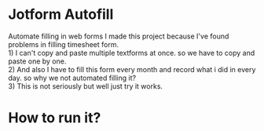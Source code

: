 # Jotform Autofill
Automate filling in web forms
    I made this project because I've found problems in filling timesheet form.</br>
    1) I can't copy and paste multiple textforms at once. so we have to copy and paste one by one.</br>
    2) And also I have to fill this form every month and record what i did in every day. so why we not automated filling it?</br>
    3) This is not seriously but well just try it works.<br/>

# How to run it?
